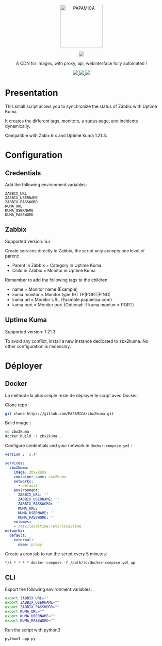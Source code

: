 <p align="center">
  <a href="https://papamica.com">
    <img src="https://img.papamica.com/logo/papamica.png" width="140px" alt="PAPAMICA" />
  </a>
</p>

<p align="center">
  <a href="#"><img src="https://readme-typing-svg.herokuapp.com?center=true&vCenter=true&lines=zbx2kuma;"></a>
</p>
<p align="center">
    A CDN for images, with proxy, api, webinterface fully automated !
</p>
<p align="center">
    <a href="#"><img src="https://img.shields.io/badge/python-%233570A0.svg?style=for-the-badge&logo=python&logoColor=FFE05D"> </a>
    <a href="https://www.docker.com/"><img src="https://img.shields.io/badge/docker-%232496ED.svg?style=for-the-badge&logo=docker&logoColor=white"> </a>
    <a href="#"><img src="https://img.shields.io/badge/zabbix-%23CC2936.svg?style=for-the-badge&logo=Zotero&logoColor=white"> </a>
    <br />
</p>

# Presentation
This small script allows you to synchronize the status of Zabbix with Uptime Kuma.

It creates the different tags, monitors, a status page, and incidents dynamically.

Compatible with Zabix 6.x and Uptime Kuma 1.21.3.

# Configuration
## Credentials
Add the following environment variables:
```
ZABBIX_URL
ZABBIX_USERNAME
ZABBIX_PASSWORD
KUMA_URL
KUMA_USERNAME
KUMA_PASSWORD
```

## Zabbix
Supported version: 6.x

Create services directly in Zabbix, the script only accepts one level of parent:
 - Parent in Zabbix = Category in Uptime Kuma
 - Child in Zabbix = Monitor in Uptime Kuma

Remember to add the following tags to the children:
 - name = Monitor name (Example)
 - kuma.monitor = Monitor type (HTTP|PORT|PING)
 - kuma.url = Monitor URL (Example.papamica.com)
 - kuma.port = Monitor port (Optional: if kuma.monitor = PORT)

## Uptime Kuma
Supported version: 1.21.3

To avoid any conflict, install a new instance dedicated to zbx2kuma.
No other configuration is necessary.

# Déployer

## Docker
La méthode la plus simple reste de déployer le script avec Docker.

Clone repo :
```bash
git clone https://github.com/PAPAMICA/zbx2kuma.git
```
Build image :
```bash
cd zbx2kuma
docker build -t zbx2kuma .
```
Configure credentials and your network in `docker-compose.yml` :
```yaml
version : '3.4'

services:
  zbx2kuma:
    image: zbx2kuma
    container_name: zbx2kuma
    networks:
      - default
    environment:
      ZABBIX_URL: ''
      ZABBIX_USERNAME: ''
      ZABBIX_PASSWORD: ''
      KUMA_URL: ''
      KUMA_USERNAME: ''
      KUMA_PASSWORD: ''
    volumes:
    - /etc/localtime:/etc/localtime
networks:
  default:
    external:
      name: proxy
```
Create a cron job to run the script every 5 minutes:
```
*/5 * * * * docker-compose -f /path/to/docker-compose.yml up
```

## CLI
Export the following environment variables:
```bash
export ZABBIX_URL=""
export ZABBIX_USERNAME=""
export ZABBIX_PASSWORD=""
export KUMA_URL=""
export KUMA_USERNAME=""
export KUMA_PASSWORD=""
```
Run the script with python3:
```
python3 app.py
```